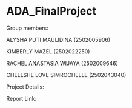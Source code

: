 # ADA_FinalProject

Group members:

ALYSHA PUTI MAULIDINA (2502005906)

KIMBERLY MAZEL (2502022250)

RACHEL ANASTASIA WIJAYA (2502009646)

CHELLSHE LOVE SIMROCHELLE (2502043040)

Project Details:

Report Link:
